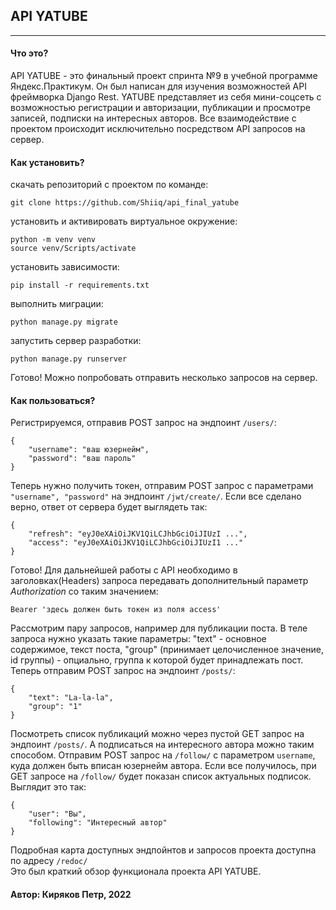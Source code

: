 ## API YATUBE
---
#### Что это?
API YATUBE - это финальный проект спринта №9 в учебной программе Яндекс.Практикум.
Он был написан для изучения возможностей API фреймворка Django Rest.
YATUBE представляет из себя мини-соцсеть с возможностью регистрации и авторизации, 
публикации и просмотре записей, подписки на интересных авторов.
Все взаимодействие с проектом происходит исключительно посредством API запросов на сервер.  
#### Как установить?
скачать репозиторий с проектом по команде:
```
git clone https://github.com/Shiiq/api_final_yatube
```  
установить и активировать виртуальное окружение:
```
python -m venv venv
source venv/Scripts/activate
```
установить зависимости:
```
pip install -r requirements.txt
```  
выполнить миграции:
```
python manage.py migrate
```  
запустить сервер разработки:
```
python manage.py runserver
```

Готово! Можно попробовать отправить несколько запросов на сервер.

#### Как пользоваться?
Регистрируемся, отправив POST запрос на эндпоинт `/users/`:
```
{
    "username": "ваш юзернейм",
    "password": "ваш пароль"
}
```
Теперь нужно получить токен, отправим POST запрос 
с параметрами `"username", "password"` на эндпоинт `/jwt/create/`.
Если все сделано верно, ответ от сервера будет выглядеть так:
```
{
    "refresh": "eyJ0eXAiOiJKV1QiLCJhbGciOiJIUzI ...",
    "access": "eyJ0eXAiOiJKV1QiLCJhbGciOiJIUzI1 ..."
}
```
Готово! Для дальнейшей работы с API необходимо в заголовках(Headers) запроса 
передавать дополнительный параметр _Authorization_ со таким значением:
```
Bearer 'здесь должен быть токен из поля access'
```  
Рассмотрим пару запросов, например для публикации поста.
В теле запроса нужно указать такие параметры: 
"text" - основное содержимое, текст поста,
"group" (принимает целочисленное значение, id группы) - опциально, группа к которой будет принадлежать пост.
Теперь отправим POST запрос на эндпоинт `/posts/`:
```
{
    "text": "La-la-la",
    "group": "1"
}
```
Посмотреть список публикаций можно через пустой GET запрос на эндпоинт `/posts/`.
А подписаться на интересного автора можно таким способом. Отправим POST запрос на `/follow/` 
с параметром `username`, куда должен быть вписан юзернейм автора. Если все получилось, при GET запросе
на `/follow/` будет показан список актуальных подписок. Выглядит это так:
```
{
    "user": "Вы",
    "following": "Интересный автор"
}
```  
Подробная карта доступных эндпойнтов и запросов проекта доступна по адресу `/redoc/`   
Это был краткий обзор функционала проекта API YATUBE.  
#### Автор: Киряков Петр, 2022
